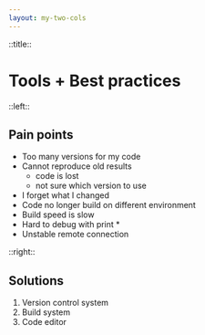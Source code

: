 ```yaml
---
layout: my-two-cols
---
```


::title::

# Tools + Best practices

::left::

## Pain points

- Too many versions for my code
- Cannot reproduce old results
  - code is lost
  - not sure which version to use
- I forget what I changed
- Code no longer build on different environment
- Build speed is slow
- Hard to debug with print *
- Unstable remote connection
  
::right::

<v-click>

## Solutions

1. Version control system
2. Build system
3. Code editor

</v-click>